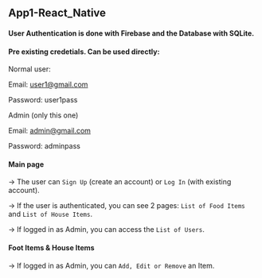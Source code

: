 ## App1-React_Native

#### User Authentication is done with Firebase and the Database with SQLite. 

#### Pre existing credetials. Can be used directly:

Normal user: 

Email: user1@gmail.com

Password: user1pass

Admin (only this one)

Email: admin@gmail.com

Password: adminpass

#### Main page

-> The user can `Sign Up` (create an account) or `Log In` (with existing account).

-> If the user is authenticated, you can see 2 pages: `List of Food Items` and `List of House Items`.

-> If logged in as Admin, you can access the `List of Users`.


#### Foot Items & House Items

-> If logged in as Admin, you can `Add, Edit or Remove` an Item. 
